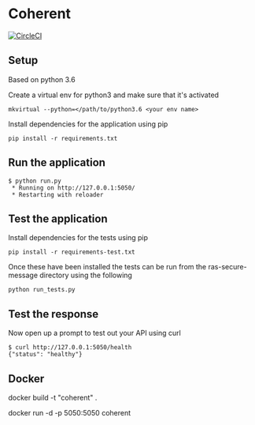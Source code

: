 # Coherent


[![CircleCI](https://circleci.com/gh/rjweeks/coherent/tree/master.svg?style=svg)](https://circleci.com/gh/rjweeks/coherent/tree/master)


## Setup
Based on python 3.6

Create a virtual env for python3 and make sure that it's activated

```
mkvirtual --python=</path/to/python3.6 <your env name>
```

Install dependencies for the application using pip

```
pip install -r requirements.txt
```

Run the application
-
```
$ python run.py
 * Running on http://127.0.0.1:5050/
 * Restarting with reloader
```

Test the application
-
Install dependencies for the tests using pip

```
pip install -r requirements-test.txt
```
Once these have been installed the tests can be run from the ras-secure-message directory using the following
```
python run_tests.py
```

Test the response
-

Now open up a prompt to test out your API using curl
```
$ curl http://127.0.0.1:5050/health
{"status": "healthy"}
```

Docker
-

docker build -t "coherent" .

docker run -d -p 5050:5050 coherent
